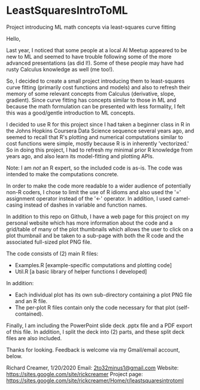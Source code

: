 # LeastSquaresIntroToML
Project introducing ML math concepts via least-squares curve fitting

Hello,

Last year, I noticed that some people at a local AI Meetup appeared to be new to ML and seemed to have trouble following some of the more advanced presentations (as did I!).  Some of these people may have had rusty Calculus knowledge as well (me too!).

So, I decided to create a small project introducing them to least-squares curve fitting (primarily cost functions and models) and also to refresh their memory of some relevant concepts from Calculus (derivative, slope, gradient).  Since curve fitting has concepts similar to those in ML and because the math formulation can be presented with less formality, I felt this was a good/gentle introduction to ML concepts.

I decided to use R for this project since I had taken a beginner class in R in the Johns Hopkins Coursera Data Science sequence several years ago, and seemed to recall that R's plotting and numerical computations similar to cost functions were simple, mostly because R is in inherently 'vectorized.'  So in doing this project, I had to refresh my minimal prior R knowledge from years ago, and also learn its model-fitting and plotting APIs.

Note: I am *not* an R expert, so the included code is as-is.  The code was intended to make the computations concrete.

In order to make the code more readable to a wider audience of potentially non-R coders, I chose to limit the use of R idioms and also used the '=' assignment operator instead of the '<-' operator.  In addition, I used camel-casing instead of dashes in variable and function names.

In addition to this repo on Github, I have a web page for this project on my personal website which has more information about the code and a grid/table of many of the plot thumbnails which allows the user to click on a plot thumbnail and be taken to a sub-page with both the R code and the associated full-sized plot PNG file.

The code consists of (2) main R files:
  - Examples.R [example-specific computations and plotting code]
  - Util.R     [a basic library of helper functions I developed]

In addition:
  - Each individual plot has its own sub-directory containing a plot PNG file and an R file.
  - The per-plot R files contain only the code necessary for that plot (self-contained).

Finally, I am including the PowerPoint slide deck .pptx file and a PDF export of this file.  In addition, I split the deck into (2) parts, and these split deck files are also included.

Thanks for looking.  Feedback is welcome via my Gmail/email account, below.

Richard Creamer, 1/20/2020
Email: 2to32minus1@gmail.com
Website: https://sites.google.com/site/rickcreamer
Project page: https://sites.google.com/site/rickcreamer/Home/r/leastsquaresintrotoml
